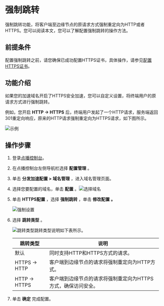 强制跳转 
=========================

强制跳转功能，将客户端至边缘节点的原请求方式强制重定向为HTTP或者HTTPS。您可以阅读本文，您可以了解配置强制跳转的操作方法。

前提条件 
-------------------------

配置强制跳转之前，请您确保已成功配置HTTPS证书，具体操作，请参见[配置HTTPS证书](/cn.zh-CN/控制台指南/域名管理/HTTPS安全加速/HTTPS安全加速设置.md)。

功能介绍 
-------------------------

如果您的加速域名开启了HTTPS安全加速，您可以自定义设置，将终端用户的原请求方式进行强制跳转。

例如，您开启 **HTTP -\> HTTPS** 后，终端用户发起了一个HTTP请求，服务端返回301重定向响应，原来的HTTP请求强制重定向为HTTPS请求，如下图所示。

![示例](https://static-aliyun-doc.oss-accelerate.aliyuncs.com/assets/img/zh-CN/1447385061/p181993.png)

操作步骤 
-------------------------

1. 登录[点播控制台](https://vod.console.aliyun.com/)。

   

2. 在点播控制台左侧导航栏选择 **配置管理** 。

   

3. 单击 **分发加速配置 \> 域名管理** ，进入域名管理页面。

   

4. 选择您要配置的域名，单击 **配置** 。![选择域名](https://static-aliyun-doc.oss-accelerate.aliyuncs.com/assets/img/zh-CN/0198425061/p181835.png)

   

5. 单击 **HTTPS配置** ，选择 **强制跳转** ，单击 **修改配置** **。** 

   ![强制设置](https://static-aliyun-doc.oss-accelerate.aliyuncs.com/assets/img/zh-CN/2447385061/p181990.png)
   

6. 选择 **跳转类型** 。

   ![跳转类型](https://static-aliyun-doc.oss-accelerate.aliyuncs.com/assets/img/zh-CN/2447385061/p181991.png)跳转类型说明如下表所示。
   

   |      跳转类型      |                说明                 |
   |----------------|-----------------------------------|
   | 默认             | 同时支持HTTP和HTTPS方式的请求。              |
   | HTTPS -\> HTTP | 客户端到边缘节点的请求将强制重定向为HTTP方式。         |
   | HTTP -\> HTTPS | 客户端到边缘节点的请求将强制重定向为HTTPS方式，确保访问安全。 |

   

7. 单击 **确定** 完成配置。

   

   



